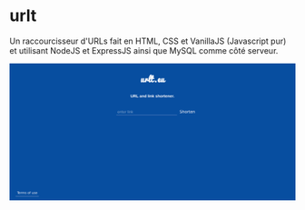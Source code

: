 # urlt
Un raccourcisseur d'URLs fait en HTML, CSS et VanillaJS (Javascript pur) et utilisant NodeJS et ExpressJS ainsi que MySQL comme côté serveur.

<img src="screenshots/urlt1.png" alt=""/>
<img src="screenshots/urlt2.png" alt=""/>
